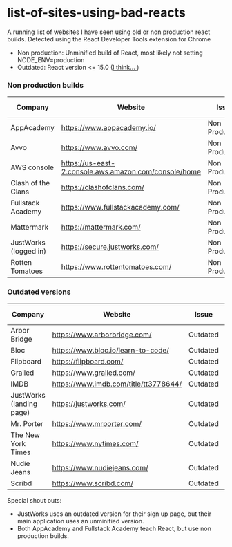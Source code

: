 # list-of-sites-using-bad-reacts
A running list of websites I have seen using old or non production react builds. Detected using the React Developer Tools extension for Chrome

* Non production: Unminified build of React, most likely not setting NODE_ENV=production
* Outdated: React version <= 15.0 ([I think... ](https://github.com/facebook/react-devtools/blob/2f05848dc8c68d939b3f9077f876650cf48e1874/backend/installGlobalHook.js#L112))

### Non production builds
| Company | Website | Issue | Date Checked |
|---------|---------|-------|--------------|
| AppAcademy | https://www.appacademy.io/ | Non Production | 6/20/2018 |
| Avvo | https://www.avvo.com/ | Non Production | 6/6/2018 |
| AWS console | https://us-east-2.console.aws.amazon.com/console/home | Non Production | 6/19/2018 |
| Clash of the Clans | https://clashofclans.com/ | Non Production | 6/19/2018 |
| Fullstack Academy | https://www.fullstackacademy.com/ | Non Production | 6/20/2018 |
| Mattermark |https://mattermark.com/ | Non Production | 6/6/2018 |
| JustWorks (logged in) | https://secure.justworks.com/ | Non Production | 6/19/2018 |
| Rotten Tomatoes | https://www.rottentomatoes.com/ | Non Production | 6/19/2018 |

### Outdated versions
| Company | Website | Issue | Date Checked |
|---------|---------|-------|--------------|
| Arbor Bridge | https://www.arborbridge.com/ | Outdated | 6/19/2018 |
| Bloc | https://www.bloc.io/learn-to-code/ | Outdated | 6/20/2018 |
| Flipboard | https://flipboard.com/ | Outdated | 6/19/2018 |
| Grailed | https://www.grailed.com/ | Outdated | 6/7/2018 |
| IMDB | https://www.imdb.com/title/tt3778644/ | Outdated | 6/19/2018 |
| JustWorks (landing page) | https://justworks.com/ | Outdated | 6/19/2018 |
| Mr. Porter | https://www.mrporter.com/ | Outdated | 6/7/2018 |
| The New York Times | https://www.nytimes.com/ | Outdated | 6/19/2018 |
| Nudie Jeans | https://www.nudiejeans.com/ | Outdated | 6/7/2018 |
| Scribd | https://www.scribd.com/ | Outdated | 6/6/2018 |

Special shout outs:
  * JustWorks uses an outdated version for their sign up page, but their main application uses an unminified version.
  * Both AppAcademy and Fullstack Academy teach React, but use non production builds.
